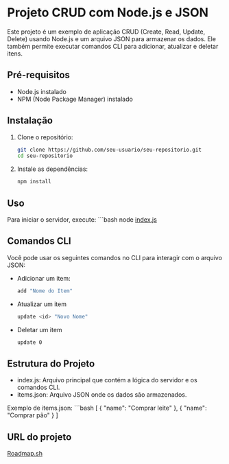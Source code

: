 # Projeto CRUD com Node.js e JSON

Este projeto é um exemplo de aplicação CRUD (Create, Read, Update, Delete) usando Node.js e um arquivo JSON para armazenar os dados. Ele também permite executar comandos CLI para adicionar, atualizar e deletar itens.

## Pré-requisitos

- Node.js instalado
- NPM (Node Package Manager) instalado

## Instalação

1. Clone o repositório:
   ```bash
   git clone https://github.com/seu-usuario/seu-repositorio.git
   cd seu-repositorio

2. Instale as dependências:
   ```bash
   npm install

## Uso
Para iniciar o servidor, execute:
    ```bash
    node [index.js](http://_vscodecontentref_/0)

## Comandos CLI
Você pode usar os seguintes comandos no CLI para interagir com o arquivo JSON:
- Adicionar um item:
    ```bash
    add "Nome do Item"

- Atualizar um item
    ```bash
    update <id> "Novo Nome"

- Deletar um item
    ```bash
    update 0

## Estrutura do Projeto
- index.js: Arquivo principal que contém a lógica do servidor e os comandos CLI.
- items.json: Arquivo JSON onde os dados são armazenados.

Exemplo de items.json:
    ```bash
    [
        {
            "name": "Comprar leite"
        },
        {
            "name": "Comprar pão"
        }
    ]

## URL do projeto
[Roadmap.sh](https://roadmap.sh/projects/task-tracker)